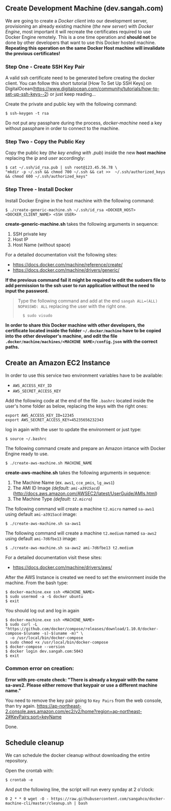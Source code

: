 ## Create Development Machine (dev.sangah.com)

We are going to create a *Docker client* into our development server, provisioning an already existing machine (*the new server*) with 
*Docker Engine*, most important it will recreate the certificates required to use Docker Engine remotely.
This is a one time operation and **should not** be done by other developers that want to use this Docker hosted machine.
**Repeating this operation on the same Docker Host machine will invalidate the previous certificates!**

### Step One - Create SSH Key Pair

A valid ssh certificate need to be generated before creating the docker client.
You can follow this short tutorial [How To Set Up SSH Keys] on DigitalOcean(https://www.digitalocean.com/community/tutorials/how-to-set-up-ssh-keys--2) 
or just keep reading...

Create the private and public key with the following command:

    $ ssh-keygen -t rsa

Do not put any passphare during the process, *docker-machine* need a key without passphare in order to connect to the machine.

### Step Two - Copy the Public Key

Copy the public key (*the key ending with .pub*) inside the new **host machine**
replacing the *ip* and *user* accordingly:

    $ cat ~/.ssh/id_rsa.pub | ssh root@123.45.56.78 \
    "mkdir -p ~/.ssh && chmod 700 ~/.ssh && cat >>  ~/.ssh/authorized_keys && chmod 600 ~/.ssh/authorized_keys"


### Step Three - Install Docker

Install Docker Engine in the host machine with the following command:

    $ ./create-generic-machine.sh ~/.ssh/id_rsa <DOCKER_HOST> <DOCKER_CLIENT_NAME> <SSH USER>

**create-generic-machine.sh** takes the following arguments in sequence:

1. SSH private key
2. Host IP
3. Host Name (without space)

For a detailed documentation visit the following sites:
- https://docs.docker.com/machine/reference/create/
- https://docs.docker.com/machine/drivers/generic/

**If the previous command fail it might be required to edit the sudoers file to add permission to the ssh user
to run application without the need to input the password.**

> Type the following command and add at the end ``sangah ALL=(ALL) NOPASSWD: ALL`` replacing the user with the right one.
>
>       $ sudo visudo

**In order to share this Docker machine with other developers, the certificate located inside the folder
`~/.docker/machine` have to be copied into the other developer's machine,
and edit the file `.docker/machine/machines/<MACHINE NAME>/config.json` with the correct paths.** 


## Create an Amazon EC2 Instance

In order to use this service two environment variables have to be available:

- `AWS_ACCESS_KEY_ID`
- `AWS_SECRET_ACCESS_KEY`

Add the following code at the end of the file `.bashrc` located inside the user's home folder as below,
replacing the keys with the right ones:

    export AWS_ACCESS_KEY_ID=12345
    export AWS_SECRET_ACCESS_KEY=45235656232343

log in again with the user to update the environment or just type:

    $ source ~/.bashrc


The following command create and prepare an Amazon intance with Docker Engine ready to use.

    $ ./create-aws-machine.sh MACHINE_NAME


**create-aws-machine.sh** takes the following arguments in sequence:

1. The Machine Name (ex. `aws1`, `cce_pmis`, `lg_aws1`)
2. The AMI ID Image *(default: `ami-a3915acd`)* (http://docs.aws.amazon.com/AWSEC2/latest/UserGuide/AMIs.html)
3. The Machine Type *(default: `t2.micro`)*

The following command will create a machine `t2.micro` named `sa-aws1` using default `ami-a3915acd` image:

    $ ./create-aws-machine.sh sa-aws1

The following command will create a machine `t2.medium` named `sa-aws2` using default `ami-7d6fbe13` image:

    $ ./create-aws-machine.sh sa-aws2 ami-7d6fbe13 t2.medium



For a detailed documentation visit these sites: 
- https://docs.docker.com/machine/drivers/aws/

After the AWS Instance is created we need to set the environment inside the machine.
From the bash type:

    $ docker-machine.exe ssh <MACHINE_NAME>
    $ sudo usermod -a -G docker ubuntu
    $ exit

You should log out and log in again

    $ docker-machine.exe ssh <MACHINE_NAME>
    $ sudo curl -L "https://github.com/docker/compose/releases/download/1.10.0/docker-compose-$(uname -s)-$(uname -m)" \
      -o /usr/local/bin/docker-compose
    $ sudo chmod +x /usr/local/bin/docker-compose
    $ docker-compose --version
    $ docker login dev.sangah.com:5043
    $ exit

### Common error on creation:

**Error with pre-create check: "There is already a keypair with the name sa-aws2.  Please either remove that keypair or use a different machine name."**

You need to remove the key pair going to `Key Pairs` from the web console, than try again.
https://ap-northeast-2.console.aws.amazon.com/ec2/v2/home?region=ap-northeast-2#KeyPairs:sort=keyName

Done.

## Schedule cleanup

We can schedule the docker cleanup without downloading the entire repository.

Open the crontab with:

    $ crontab -e
    
And put the following line, the script will run every synday at 2 o'clock:

    0 2 * * 0 wget -O - https://raw.githubusercontent.com/sangahco/docker-machine-cli/master/cleanup.sh | bash
